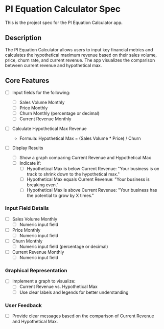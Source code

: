 # PI Equation Calculator Spec

This is the project spec for the PI Equation Calculator app.

## Description

The PI Equation Calculator allows users to input key financial metrics and calculates the hypothetical maximum revenue based on their sales volume, price, churn rate, and current revenue. The app visualizes the comparison between current revenue and hypothetical max.

## Core Features

- [ ] Input fields for the following:
  - [ ] Sales Volume Monthly
  - [ ] Price Monthly
  - [ ] Churn Monthly (percentage or decimal)
  - [ ] Current Revenue Monthly

- [ ] Calculate Hypothetical Max Revenue
  - Formula: Hypothetical Max = (Sales Volume * Price) / Churn

- [ ] Display Results
  - [ ] Show a graph comparing Current Revenue and Hypothetical Max
  - [ ] Indicate if:
    - [ ] Hypothetical Max is below Current Revenue: "Your business is on track to shrink down to the hypothetical max."
    - [ ] Hypothetical Max equals Current Revenue: "Your business is breaking even."
    - [ ] Hypothetical Max is above Current Revenue: "Your business has the potential to grow by X times."

### Input Field Details

- [ ] Sales Volume Monthly
  - [ ] Numeric input field

- [ ] Price Monthly
  - [ ] Numeric input field

- [ ] Churn Monthly
  - [ ] Numeric input field (percentage or decimal)

- [ ] Current Revenue Monthly
  - [ ] Numeric input field

### Graphical Representation

- [ ] Implement a graph to visualize:
  - [ ] Current Revenue vs. Hypothetical Max
  - [ ] Use clear labels and legends for better understanding

### User Feedback

- [ ] Provide clear messages based on the comparison of Current Revenue and Hypothetical Max.